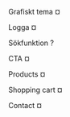 Grafiskt tema   ¤

Logga           ¤

Sökfunktion     ?

CTA             ¤

Products        ¤

Shopping cart   ¤

Contact         ¤